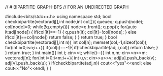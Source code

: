 // # BIPARTITE-GRAPH-BFS
 // FOR AN UNDIRECTED GRAPH
 
#include<bits/stdc++.h>
using namespace std;
bool checkbipartite(vector<int>adj[],int node,int col[]){
    queue<int>q;
    q.push(node);
    col[node]=0;
    while(!q.empty()){
        node=q.front();
        q.pop();
        for(auto it:adj[node]) {
            if(col[it]==-1) {
                q.push(it);
                col[it]=!col[node];
            }
            else if(col[it]==col[node]) return false;
        }
    }
    return true;
}
bool checkbipartite(vector<int>adj[],int n){
    int col[n];
    memset(col,-1,sizeof(col));
    for(int i=0;i<n;i++){
        if(col[i]==-1){
            if(!checkbipartite(adj,i,col)) return false;
        }
    }
    return true;
}
int main(){
    int t;
    cin>>t;
    while(t--){
        int n,m;
        cin>>n>>m;
        vector<int>adj[n];
        for(int i=0;i<m;i++){
            int u,v;
            cin>>u>>v;
            adj[u].push_back(v);
            adj[v].push_back(u);
        }
        if(checkbipartite(adj,n)) cout<<"yes"<<endl;
        else cout<<"No"<<endl;
    }
}
